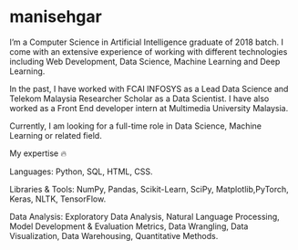# manisehgar
I’m a Computer Science in Artificial Intelligence graduate of 2018 batch. I come with an extensive experience of working with different technologies including Web Development, Data Science, Machine Learning and Deep Learning.

In the past, I have worked with FCAI INFOSYS as a Lead Data Science and Telekom Malaysia Researcher Scholar as a Data Scientist. I have also worked as a Front End developer intern at Multimedia University Malaysia.

Currently, I am looking for a full-time role in Data Science, Machine Learning or related field.

My expertise 🔥

Languages: Python, SQL, HTML, CSS.

Libraries & Tools: NumPy, Pandas, Scikit-Learn, SciPy, Matplotlib,PyTorch, Keras, NLTK, TensorFlow.

Data Analysis: Exploratory Data Analysis, Natural Language Processing, Model Development & Evaluation Metrics, Data Wrangling, Data Visualization, Data Warehousing, Quantitative Methods.
